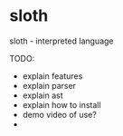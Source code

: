 # sloth
sloth - interpreted language

TODO: 

* explain features
* explain parser
* explain ast
* explain how to install
* demo video of use?
* 

